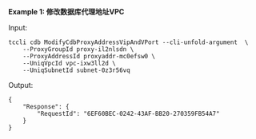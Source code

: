 **Example 1: 修改数据库代理地址VPC**



Input: 

```
tccli cdb ModifyCdbProxyAddressVipAndVPort --cli-unfold-argument  \
    --ProxyGroupId proxy-il2nlsdn \
    --ProxyAddressId proxyaddr-mc0efsw0 \
    --UniqVpcId vpc-ixw3ll2d \
    --UniqSubnetId subnet-0z3r56vq
```

Output: 
```
{
    "Response": {
        "RequestId": "6EF60BEC-0242-43AF-BB20-270359FB54A7"
    }
}
```

